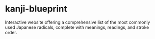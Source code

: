 # kanji-blueprint
Interactive website offering a comprehensive list of the most commonly used Japanese radicals, complete with meanings, readings, and stroke order.
